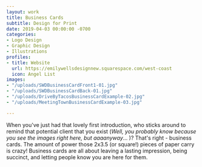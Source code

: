 ```yaml
---
layout: work
title: Business Cards
subtitle: Design for Print
date: 2019-04-03 00:00:00 -0700
categories:
- Logo Design
- Graphic Design
- Illustrations
profiles:
- title: Website
  url: https://emilywellsdesignnew.squarespace.com/west-coast
  icon: Angel List
images:
- "/uploads/SWDBusinessCardFront1-01.jpg"
- "/uploads/SWDBusinessCardBack-01.jpg"
- "/uploads/DriveByTacosBusinessCardExample-02.jpg"
- "/uploads/MeetingTownBusinessCardExample-03.jpg"

---
```

When you've just had that lovely first introduction, who sticks around to remind that potential client that you exist (_Well, you probably know because you see the images right here, but aaaanyway_... )? That's right - business cards. The amount of power those 2x3.5 (or square!) pieces of paper carry is crazy! Business cards are all about leaving a lasting impression, being succinct, and letting people know you are here for them.